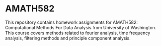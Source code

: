 # AMATH582
This repository contains homework assignments for AMATH582: Computational Methods For Data Analysis from University of Washington. This course covers methods related to fourier analysis, time frequency analysis, filtering methods and principle component analysis.
